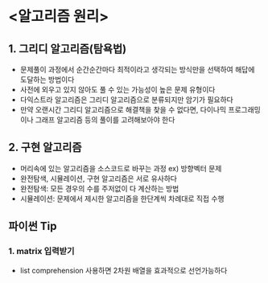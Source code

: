# <알고리즘 원리>  
## 1. 그리디 알고리즘(탐욕법)   
- 문제풀이 과정에서 순간순간마다 최적이라고 생각되는 방식만을 선택하여 해답에 도달하는 방법이다  
- 사전에 외우고 있지 않아도 풀 수 있는 가능성이 높은 문제 유형이다
- 다익스트라 알고리즘은 그리디 알고리즘으로 분류되지만 암기가 필요하다 
- 만약 오랜시간 그리디 알고리즘으로 해결책을 찾을 수 없다면, 다이나믹 프로그래밍이나 그래프 알고리즘 등의 풀이를 고려해보아야 한다  

## 2. 구현 알고리즘  
- 머리속에 있는 알고리즘을 소스코드로 바꾸는 과정 
ex) 방향벡터 문제
- 완전탐색, 시뮬레이션, 구현 알고리즘은 서로 유사하다
- 완전탐색: 모든 경우의 수를 주저없이 다 계산하는 방법  
- 시뮬레이션: 문제에서 제시한 알고리즘을 한단계씩 차례대로 직접 수행

## 파이썬 Tip  
### 1. matrix 입력받기  
- list comprehension 사용하면 2차원 배열을 효과적으로 선언가능하다  

